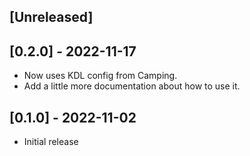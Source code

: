 ## [Unreleased]


## [0.2.0] - 2022-11-17

- Now uses KDL config from Camping.
- Add a little more documentation about how to use it.

## [0.1.0] - 2022-11-02

- Initial release
